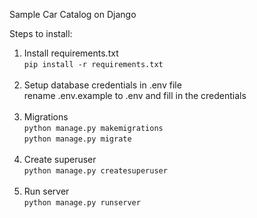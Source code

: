 Sample Car Catalog on Django

Steps to install:
1. Install requirements.txt  
    ```pip install -r requirements.txt```<br /><br />
2. Setup database credentials in .env file<br />
    rename .env.example to .env and fill in the credentials<br /><br />
3. Migrations  
    ```python manage.py makemigrations```<br />
    ```python manage.py migrate```<br /><br />
4. Create superuser<br />
    ```python manage.py createsuperuser```<br /><br />
5. Run server<br />
    ```python manage.py runserver```